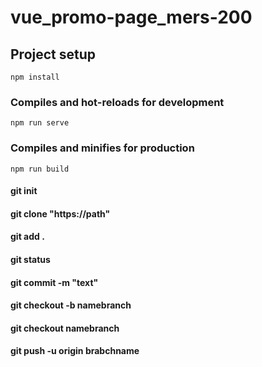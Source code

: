 # vue_promo-page_mers-200

## Project setup
```
npm install
```

### Compiles and hot-reloads for development
```
npm run serve
```

### Compiles and minifies for production
```
npm run build
```

#### git init
#### git clone "https://path"
#### git add .
#### git status
#### git commit -m "text"
#### git checkout -b namebranch
#### git checkout namebranch
#### git push -u origin brabchname

